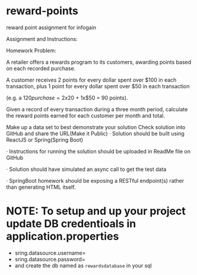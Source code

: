 # reward-points
reward point assignment for infogain 

Assignment and Instructions:

Homework Problem:

A retailer offers a rewards program to its customers, awarding points based on each recorded purchase.

 

A customer receives 2 points for every dollar spent over $100 in each transaction, plus 1 point for every dollar spent over $50 in each transaction

(e.g. a $120 purchase = 2x$20 + 1x$50 = 90 points).

 

Given a record of every transaction during a three month period, calculate the reward points earned for each customer per month and total.

 

Make up a data set to best demonstrate your solution
Check solution into GitHub and share the URL(Make it Public)
·       Solution should be built using ReactJS or Spring(Spring Boot)

·       Instructions for running the solution should be uploaded in ReadMe file on GitHub

·       Solution should have simulated an async call to get the test data

·       SpringBoot homework should be exposing a RESTful endpoint(s) rather than generating HTML itself.

# NOTE: To setup and up your project update DB credentioals in application.properties
  - sring.datasource.username=<username>
  - sring.datasource.password=<password>
  - and create the db named as `rewardsdatabase` in your sql
  
